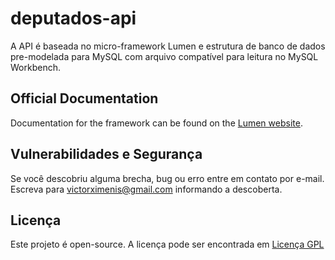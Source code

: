 # deputados-api

A API é baseada no micro-framework Lumen e estrutura de banco de dados pre-modelada para MySQL com arquivo compatível para leitura no MySQL Workbench.

## Official Documentation

Documentation for the framework can be found on the [Lumen website](http://lumen.laravel.com/docs).

## Vulnerabilidades e Segurança

Se você descobriu alguma brecha, bug ou erro entre em contato por e-mail. Escreva para victorximenis@gmail.com informando a descoberta.

## Licença

Este projeto é open-source. A licença pode ser encontrada em [Licença GPL](https://github.com/OsPoliticosPontoCom/deputados-api/blob/master/LICENSE)
